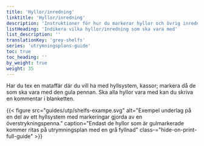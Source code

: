 ```yaml
---
title: 'Hyllor/inredning'
linktitle: 'Hyllor/inredning'
description: 'Instruktioner för hur du markerar hyllor och övrig inredning som du vill ha med på utrymningsplanen'
listHeading: 'Indikera vilka hyllor/inredning som ska vara med'
list_description: ''
translationKey: 'grey-shelfs'
series: 'utrymningsplans-guide'
toc: true
toc_heading: ''
by_weight: true
weight: 35
---
```


Har du tex en mataffär där du vill ha med hyllsystem, kassor; markera då de som ska vara med den gula pennan. Ska alla hyllor vara med kan du skriva en kommentar i blanketten.

{{< figure src="guides/utp/shelfs-exampe.svg" alt="Exempel underlag på en del av ett hyllsystem med markeringar gjorda av en överstrykningspenna." caption="Endast de hyllor som är gulmarkerade kommer ritas på utrymningsplan med en grå fyllnad" class-="hide-on-print-full-guide" >}}


